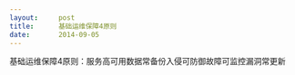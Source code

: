 ```yaml
---
layout:     post
title:      基础运维保障4原则
date:       2014-09-05
---
```

基础运维保障4原则：服务高可用数据常备份入侵可防御故障可监控漏洞常更新
